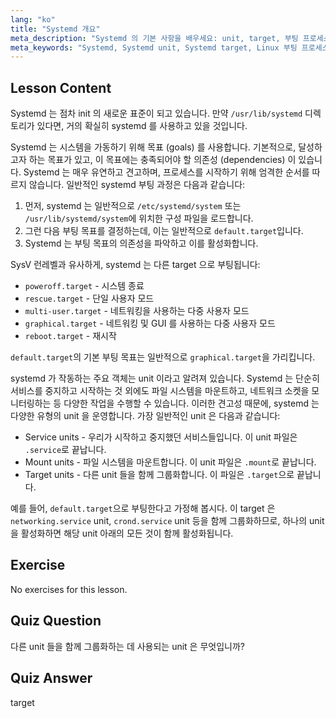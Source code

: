 ```yaml
---
lang: "ko"
title: "Systemd 개요"
meta_description: "Systemd 의 기본 사항을 배우세요: unit, target, 부팅 프로세스를 이해합니다. Systemd 가 Linux 에서 서비스와 시스템 상태를 어떻게 관리하는지 알아보세요. 여정을 시작하세요!"
meta_keywords: "Systemd, Systemd unit, Systemd target, Linux 부팅 프로세스, Linux 서비스, 초보자, 튜토리얼, 가이드"
---
```


## Lesson Content

Systemd 는 점차 init 의 새로운 표준이 되고 있습니다. 만약 `/usr/lib/systemd` 디렉토리가 있다면, 거의 확실히 systemd 를 사용하고 있을 것입니다.

Systemd 는 시스템을 가동하기 위해 목표 (goals) 를 사용합니다. 기본적으로, 달성하고자 하는 목표가 있고, 이 목표에는 충족되어야 할 의존성 (dependencies) 이 있습니다. Systemd 는 매우 유연하고 견고하며, 프로세스를 시작하기 위해 엄격한 순서를 따르지 않습니다. 일반적인 systemd 부팅 과정은 다음과 같습니다:

1. 먼저, systemd 는 일반적으로 `/etc/systemd/system` 또는 `/usr/lib/systemd/system`에 위치한 구성 파일을 로드합니다.
2. 그런 다음 부팅 목표를 결정하는데, 이는 일반적으로 `default.target`입니다.
3. Systemd 는 부팅 목표의 의존성을 파악하고 이를 활성화합니다.

SysV 런레벨과 유사하게, systemd 는 다른 target 으로 부팅됩니다:

- `poweroff.target` - 시스템 종료
- `rescue.target` - 단일 사용자 모드
- `multi-user.target` - 네트워킹을 사용하는 다중 사용자 모드
- `graphical.target` - 네트워킹 및 GUI 를 사용하는 다중 사용자 모드
- `reboot.target` - 재시작

`default.target`의 기본 부팅 목표는 일반적으로 `graphical.target`을 가리킵니다.

systemd 가 작동하는 주요 객체는 unit 이라고 알려져 있습니다. Systemd 는 단순히 서비스를 중지하고 시작하는 것 외에도 파일 시스템을 마운트하고, 네트워크 소켓을 모니터링하는 등 다양한 작업을 수행할 수 있습니다. 이러한 견고성 때문에, systemd 는 다양한 유형의 unit 을 운영합니다. 가장 일반적인 unit 은 다음과 같습니다:

- Service units - 우리가 시작하고 중지했던 서비스들입니다. 이 unit 파일은 `.service`로 끝납니다.
- Mount units - 파일 시스템을 마운트합니다. 이 unit 파일은 `.mount`로 끝납니다.
- Target units - 다른 unit 들을 함께 그룹화합니다. 이 파일은 `.target`으로 끝납니다.

예를 들어, `default.target`으로 부팅한다고 가정해 봅시다. 이 target 은 `networking.service` unit, `crond.service` unit 등을 함께 그룹화하므로, 하나의 unit 을 활성화하면 해당 unit 아래의 모든 것이 함께 활성화됩니다.

## Exercise

No exercises for this lesson.

## Quiz Question

다른 unit 들을 함께 그룹화하는 데 사용되는 unit 은 무엇입니까?

## Quiz Answer

target
